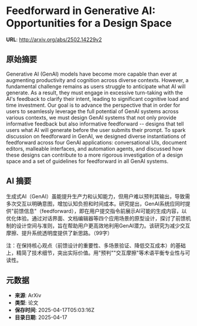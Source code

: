 # Feedforward in Generative AI: Opportunities for a Design Space

**URL**: http://arxiv.org/abs/2502.14229v2

## 原始摘要

Generative AI (GenAI) models have become more capable than ever at augmenting
productivity and cognition across diverse contexts. However, a fundamental
challenge remains as users struggle to anticipate what AI will generate. As a
result, they must engage in excessive turn-taking with the AI's feedback to
clarify their intent, leading to significant cognitive load and time
investment. Our goal is to advance the perspective that in order for users to
seamlessly leverage the full potential of GenAI systems across various
contexts, we must design GenAI systems that not only provide informative
feedback but also informative feedforward -- designs that tell users what AI
will generate before the user submits their prompt. To spark discussion on
feedforward in GenAI, we designed diverse instantiations of feedforward across
four GenAI applications: conversational UIs, document editors, malleable
interfaces, and automation agents, and discussed how these designs can
contribute to a more rigorous investigation of a design space and a set of
guidelines for feedforward in all GenAI systems.


## AI 摘要

生成式AI（GenAI）虽能提升生产力和认知能力，但用户难以预判其输出，导致需多次交互以明确意图，增加认知负担和时间成本。研究提出，GenAI系统应同时提供"前馈信息"（feedforward），即在用户提交指令前展示AI可能的生成内容，以优化体验。通过对话界面、文档编辑器等四个应用场景的原型设计，探讨了前馈机制的设计空间与准则，旨在帮助用户更高效地利用GenAI潜力。该研究为减少交互摩擦、提升系统透明度提供了新思路。（99字）  

注：在保持核心观点（前馈设计的重要性、多场景验证、降低交互成本）的基础上，精简了技术细节，突出实际价值。用"预判""交互摩擦"等术语平衡专业性与可读性。

## 元数据

- **来源**: ArXiv
- **类型**: 论文
- **保存时间**: 2025-04-17T05:03:16Z
- **目录日期**: 2025-04-17
